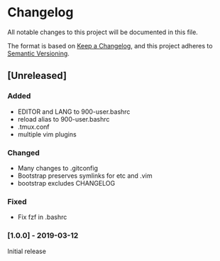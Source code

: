 # Changelog

All notable changes to this project will be documented in this file.

The format is based on [Keep a Changelog](https://keepachangelog.com/en/1.0.0/),
and this project adheres to [Semantic Versioning](https://semver.org/spec/v2.0.0.html).

## [Unreleased]

### Added

* EDITOR and LANG to 900-user.bashrc
* reload alias to 900-user.bashrc
* .tmux.conf
* multiple vim plugins

### Changed
* Many changes to .gitconfig
* Bootstrap preserves symlinks for etc and .vim
* bootstrap excludes CHANGELOG

### Fixed

* Fix fzf in .bashrc

### [1.0.0] - 2019-03-12

Initial release
